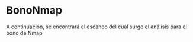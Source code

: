 # BonoNmap
A continuación, se encontrará el escaneo del cual surge el análisis para el bono de Nmap
